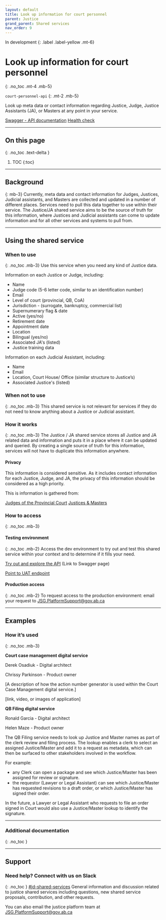 ```yaml
---
layout: default
title: Look up information for court personnel
parent: Justice
grand_parent: Shared services
nav_order: 9
---
```

In development
{: .label .label-yellow .mt-6}

# Look up information for court personnel
{: .no_toc .mt-4 .mb-5}

`court-personnel-api`
{: .mt-2 .mb-5}

Look up meta data or contact information regarding Justice, Judge, Justice Assistants (JA), or Masters at any point in your service.

[Swagger - API documentation](#)      [Health check](https://jdms-platform-api-jdms-dev.os99.gov.ab.ca/health-ui#/healthchecks)

---
## On this page
{: .no_toc .text-delta }

1. TOC
{:toc}
---

## Background
{: mb-3}
Currently, meta data and contact information for Judges, Justices, Judicial assistants, and Masters are collected and updated in a number of different places. Services need to pull this data together to use within their service. The Justice/JA shared service aims to be the source of truth for this information, where Justices and Judicial assistants can come to update information and for all other services and systems to pull from.

---

## Using the shared service

### When to use
{: .no_toc .mb-3}
Use this service when you need any kind of Justice data.

Information on each Justice or Judge, including:
- Name
- Judge code (5-6 letter code, similar to an identification number)
- Email
- Level of court (provincial, QB, CoA)
- Jurisdiction - (surrogate, bankruptcy, commercial list)
- Supernumerary flag & date
- Active (yes/no)
- Retirement date
- Appointment date
- Location
- Bilingual (yes/no)
- Associated JA's (listed)
- Justice training data

Information on each Judicial Assistant, including:
- Name
- Email
- Location, Court House/ Office (similar structure to Justice’s)
- Associated Justice's (listed)

### When not to use
{: .no_toc .mb-3}
This shared service is not relevant for services if they do not need to know anything about a Justice or Judicial assistant.

### How it works
{: .no_toc .mb-3}
The Justice / JA shared service stores all Justice and JA related data and information and puts it in a place where it can be updated and queried. By creating a single source of truth for this information, services will not have to duplicate this information anywhere.

#### Privacy
This information is considered sensitive. As it includes contact information for each Justice, Judge, and JA, the privacy of this information should be considered as a high priority.

This is information is gathered from:

[Judges of the Provincial Court](https://albertacourts.ca/pc/about-the-court/judges_and_justices/judges-list)
[Justices & Masters](https://albertacourts.ca/qb/about/justices-and-masters)

### How to access
{: .no_toc .mb-3}
#### Testing environment
{: .no_toc .mb-2}
Access the dev environment to try out and test this shared service within your context and to determine if it fills your need.

[Try out and explore the API](#) (Link to Swagger page)

[Point to UAT endpoint](#)
<br>

#### Production access
{: .no_toc .mb-2}
To request access to the production environment: email your request to <JSG.PlatformSupport@gov.ab.ca>

---

## Examples

### How it’s used
{: .no_toc .mb-3}

**Court case management digital service**

Derek Osadiuk - Digital architect

Chrissy Parkinson - Product owner

[A description of how the action number generator is used within the Court Case Management digital service.]

[link, video, or images of application]

**QB Filing digital service**

Ronald Garcia - Digital architect

Helen Maze - Product owner

The QB Filing service needs to look up Justice and Master names as part of the clerk review and filing process. The lookup enables a clerk to select an assigned Justice/Master and add it to a request as metadata, which can then be surfaced to other stakeholders involved in the workflow.

For example:
- any Clerk can open a package and see which Justice/Master has been assigned for review or signature.
- the requestor (Lawyer or Legal Assistant) can see which Justice/Master has requested revisions to a draft order, or which Justice/Master has signed their order.

In the future, a Lawyer or Legal Assistant who requests to file an order signed in Court would also use a Justice/Master lookup to identify the signature.



---

### Additional documentation
{: .no_toc }

---

## Support

### Need help? Connect with us on Slack
{: .no_toc }
[#jd-shared-services](https://justicedigital.slack.com/archives/C02UR7LPRDF) General information and discussion related to justice shared services including questions, new shared service proposals, contribution, and other requests.

You can also email the justice platform team at <JSG.PlatformSupport@gov.ab.ca>
